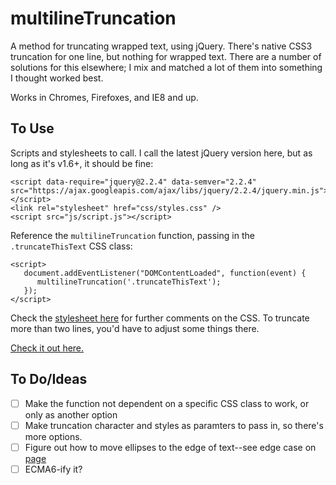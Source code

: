 # multilineTruncation
A method for truncating wrapped text, using jQuery. There's native CSS3 truncation for one line, but nothing for wrapped text. There are a number of solutions for this elsewhere; I mix and matched a lot of them into something I thought worked best.

Works in Chromes, Firefoxes, and IE8 and up.

## To Use
Scripts and stylesheets to call. I call the latest jQuery version here, but as long as it's v1.6+, it should be fine:
```
<script data-require="jquery@2.2.4" data-semver="2.2.4" src="https://ajax.googleapis.com/ajax/libs/jquery/2.2.4/jquery.min.js"></script>
<link rel="stylesheet" href="css/styles.css" />
<script src="js/script.js"></script>
```

Reference the `multilineTruncation` function, passing in the `.truncateThisText` CSS class:
```
<script>
   document.addEventListener("DOMContentLoaded", function(event) { 
      multilineTruncation('.truncateThisText');
   });
</script>
```

Check the [stylesheet here](https://github.com/jdinitto/multilineTruncation/blob/master/css/styles.css) for further comments on the CSS. To truncate more than two lines, you'd have to adjust some things there.

[Check it out here.](https://jdinitto.github.io/multilineTruncation)

## To Do/Ideas
- [ ] Make the function not dependent on a specific CSS class to work, or only as another option
- [ ] Make truncation character and styles as paramters to pass in, so there's more options.
- [ ] Figure out how to move ellipses to the edge of text--see edge case on [page](https://jdinitto.github.io/multilineTruncation)
- [ ] ECMA6-ify it?
